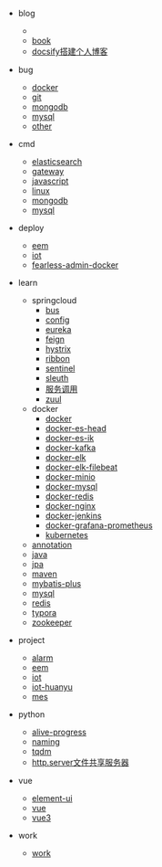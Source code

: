 <!-- docs/_sidebar.md --> 

* blog
  * [](/README.md)
  * [book](/blog/book.md)
  * [docsify搭建个人博客](/blog/docsify搭建个人博客.md)
* bug
  * [docker](/bug/docker.md)
  * [git](/bug/git.md)
  * [mongodb](/bug/mongodb.md)
  * [mysql](/bug/mysql.md)
  * [other](/bug/other.md)
* cmd
  * [elasticsearch](/cmd/elasticsearch.md)
  * [gateway](/cmd/gateway.md)
  * [javascript](/cmd/javascript.md)
  * [linux](/cmd/linux.md)
  * [mongodb](/cmd/mongodb.md)
  * [mysql](/cmd/mysql.md)
* deploy
  * [eem](/deploy/eem.md)
  * [iot](/deploy/iot.md)
  * [fearless-admin-docker](/deploy/fearless-admin-docker.md)
* learn
  * springcloud
    * [bus](/learn/springcloud/bus.md)
    * [config](/learn/springcloud/config.md)
    * [eureka](/learn/springcloud/eureka.md)
    * [feign](/learn/springcloud/feign.md)
    * [hystrix](/learn/springcloud/hystrix.md)
    * [ribbon](/learn/springcloud/ribbon.md)
    * [sentinel](/learn/springcloud/sentinel.md)
    * [sleuth](/learn/springcloud/sleuth.md)
    * [服务调用](/learn/springcloud/服务调用.md)
    * [zuul](/learn/springcloud/zuul.md)
  * docker
    * [docker](/learn/docker/docker.md)
    * [docker-es-head](/learn/docker/docker-es-head.md)
    * [docker-es-ik](/learn/docker/docker-es-ik.md)
    * [docker-kafka](/learn/docker/docker-kafka.md)
    * [docker-elk](/learn/docker/docker-elk.md)
    * [docker-elk-filebeat](/learn/docker/docker-elk-filebeat.md)
    * [docker-minio](/learn/docker/docker-minio.md)
    * [docker-mysql](/learn/docker/docker-mysql.md)
    * [docker-redis](/learn/docker/docker-redis.md)
    * [docker-nginx](/learn/docker/docker-nginx.md)
    * [docker-jenkins](/learn/docker/docker-jenkins.md)
    * [docker-grafana-prometheus](/learn/docker/docker-grafana-prometheus.md)
    * [kubernetes](/learn/docker/kubernetes.md)
  * [annotation](/learn/annotation.md)
  * [java](/learn/java.md)
  * [jpa](/learn/jpa.md)
  * [maven](/learn/maven.md)
  * [mybatis-plus](/learn/mybatis-plus.md)
  * [mysql](/learn/mysql.md)
  * [redis](/learn/redis.md)
  * [typora](/learn/typora.md)
  * [zookeeper](/zookeeper.md)
* project
  * [alarm](/project/alarm.md)
  * [eem](/project/eem.md)
  * [iot](/project/iot.md)
  * [iot-huanyu](/project/iot-huanyu.md)
  * [mes](/project/mes.md)
* python
  * [alive-progress](/python/alive-progress.md)
  * [naming](/python/naming.md)
  * [tqdm](/python/tqdm.md)
  * [http.server文件共享服务器](/python/http.server文件共享服务器.md)
* vue
  * [element-ui](/vue/element-ui.md)
  * [vue](/vue/vue.md)
  * [vue3](/vue/vue3.md)
  
* work
  * [work](/work/work.md)
